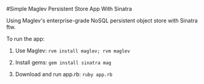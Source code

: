 #Simple Maglev Persistent Store App With Sinatra

Using Maglev's enterprise-grade NoSQL persistent object store with Sinatra ftw.

To run the app:

1) Use Maglev: `rvm install maglev; rvm maglev`

2) Install gems: `gem install sinatra mag`

3) Download and run app.rb: `ruby app.rb`